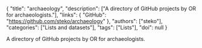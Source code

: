 {
  "title": "archaeology",
  "description": ["A directory of GitHub projects by OR for archaeologists."],
  "links": {
    "GitHub": "https://github.com/steko/archaeology"
  },
  "authors": ["steko"],
  "categories": ["Lists and datasets"],
  "tags": ["Lists"],
  "doi": null
}

<!-- Generated by csv2md.R – do not edit by hand -->

A directory of GitHub projects by OR for archaeologists.